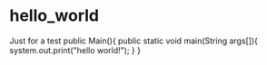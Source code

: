 # hello_world
Just for a test
public Main(){
  public static void main(String args[]){
    system.out.print("hello world!");
  }
}
